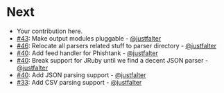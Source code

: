 Next
====

* Your contribution here.
* [#43](https://github.com/cikl/threatinator/issues/43): Make output modules pluggable - [@justfalter](https://github.com/justfalter)
* [#46](https://github.com/cikl/threatinator/pull/46): Relocate all parsers related stuff to parser directory - [@justfalter](https://github.com/justfalter)
* [#40](https://github.com/cikl/threatinator/pull/40): Add feed handler for Phishtank - [@justfalter](https://github.com/justfalter)
* [#40](https://github.com/cikl/threatinator/pull/40): Break support for JRuby until we find a decent JSON parser - [@justfalter](https://github.com/justfalter)
* [#40](https://github.com/cikl/threatinator/pull/40): Add JSON parsing support - [@justfalter](https://github.com/justfalter)
* [#33](https://github.com/cikl/threatinator/pull/33): Add CSV parsing support - [@justfalter](https://github.com/justfalter)

